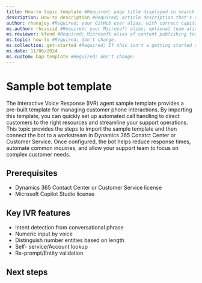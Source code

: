 ```yaml
---
title: How-to topic template #Required; page title displayed in search results. Don't enclose in quotation marks.
description: How-to description #Required; article description that's displayed in search results. Don't enclose in quotation marks. Do end with a period.
author: rhanajoy #Required; your GitHub user alias, with correct capitalization.
ms.author: rhcassid #Required; your Microsoft alias; optional team alias.
ms.reviewer: kfend #Required; Microsoft alias of content publishing team member.
ms.topic: how-to #Required; don't change.
ms.collection: get-started #Required; If this isn't a getting started article, don't remove the attribute, but leave the value blank. The values for this attribute will be updated over time.
ms.date: 11/06/2024
ms.custom: bap-template #Required; don't change.
---
```


# Sample bot template

The Interactive Voice Response (IVR) agent sample template provides a pre-built template for managing customer phone interactions. By importing this template, you can quickly set up automated call handling to direct customers to the right resources and streamline your support operations.
This topic provides the steps to import the sample template and then connect the bot to a workstream in Dynamics 365 Conatct Center or Customer Service.
 Once configured, the bot helps reduce response times, automate common inquiries, and allow your support team to focus on complex customer needs.

## Prerequisites

- Dynamics 365 Contact Center or Customer Service license
- Microsoft Copilot Studio license

## Key IVR features

- Intent detection from conversational phrase 
- Numeric input by voice 
- Distinguish number entities based on length
- Self- service/Account lookup 
- Re-prompt/Entity validation 

## Next steps

<!--Remove all the comments in this template before you sign-off or merge to the main branch.-->
